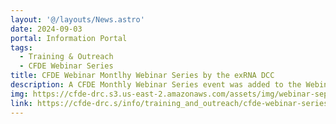 ```yaml
---
layout: '@/layouts/News.astro'
date: 2024-09-03
portal: Information Portal
tags:
  - Training & Outreach
  - CFDE Webinar Series
title: CFDE Webinar Montlhy Webinar Series by the exRNA DCC
description: A CFDE Monthly Webinar Series event was added to the Webinars and Events pages. The webinar is an introduction to Extracellular RNA Communication (exRNA) DCC. The webinar is scheduled for September 27, 2024 at 1 PM ET.
img: https://cfde-drc.s3.us-east-2.amazonaws.com/assets/img/webinar-sep-2024.png
link: https://cfde-drc.s/info/training_and_outreach/cfde-webinar-series
---
```

